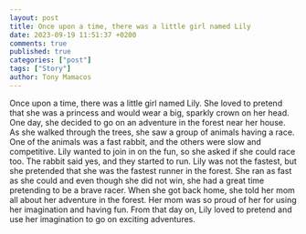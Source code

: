 ```yaml
---
layout: post
title: Once upon a time, there was a little girl named Lily
date: 2023-09-19 11:51:37 +0200
comments: true
published: true
categories: ["post"]
tags: ["Story"]
author: Tony Mamacos
---
```

Once upon a time, there was a little girl named Lily. She loved to pretend that she was a princess and would wear a big, sparkly crown on her head. One day, she decided to go on an adventure in the forest near her house. 
As she walked through the trees, she saw a group of animals having a race. One of the animals was a fast rabbit, and the others were slow and competitive. Lily wanted to join in on the fun, so she asked if she could race too. 
The rabbit said yes, and they started to run. Lily was not the fastest, but she pretended that she was the fastest runner in the forest. She ran as fast as she could and even though she did not win, she had a great time pretending to be a brave racer. 
When she got back home, she told her mom all about her adventure in the forest. Her mom was so proud of her for using her imagination and having fun. From that day on, Lily loved to pretend and use her imagination to go on exciting adventures.
